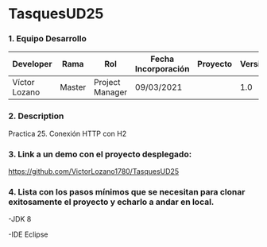 # TasquesUD25


### 1. Equipo Desarrollo
|Developer	| Rama | Rol | Fecha Incorporación | Proyecto	| Versión|
| ------------ | ------------ | ------------ | ------------ | ------------ | ------------ |
|Víctor Lozano |	Master	| Project Manager	| 09/03/2021 | | 1.0|
### 2. Description
Practica 25. Conexión HTTP con H2
### 3. Link a un demo con el proyecto desplegado:
https://github.com/VictorLozano1780/TasquesUD25
### 4. Lista con los pasos mínimos que se necesitan para clonar exitosamente el proyecto y echarlo a andar en local.
-JDK 8

-IDE Eclipse
